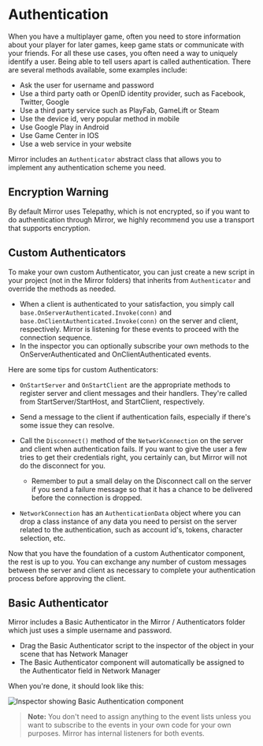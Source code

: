 # Authentication

When you have a multiplayer game, often you need to store information about your player for later games, keep game stats or communicate with your friends. For all these use cases, you often need a way to uniquely identify a user. Being able to tell users apart is called authentication. There are several methods available, some examples include:
-   Ask the user for username and password
-   Use a third party oath or OpenID identity provider, such as Facebook, Twitter, Google
-   Use a third party service such as PlayFab, GameLift or Steam
-   Use the device id, very popular method in mobile
-   Use Google Play in Android
-   Use Game Center in IOS
-   Use a web service in your website

Mirror includes an  `Authenticator` abstract class that allows you to implement any authentication scheme you need.

## Encryption Warning

By default Mirror uses Telepathy, which is not encrypted, so if you want to do authentication through Mirror, we highly recommend you use a transport that supports encryption.

## Custom Authenticators

To make your own custom Authenticator, you can just create a new script in your project (not in the Mirror folders) that inherits from `Authenticator` and override the methods as needed.
-   When a client is authenticated to your satisfaction, you simply call `base.OnServerAuthenticated.Invoke(conn)` and `base.OnClientAuthenticated.Invoke(conn)` on the server and client, respectively.  Mirror is listening for these events to proceed with the connection sequence.
-   In the inspector you can optionally subscribe your own methods to the OnServerAuthenticated and OnClientAuthenticated events.

Here are some tips for custom Authenticators:
-   `OnStartServer` and `OnStartClient` are the appropriate methods to register server and client messages and their handlers.  They're called from StartServer/StartHost, and StartClient, respectively.
-   Send a message to the client if authentication fails, especially if there's some issue they can resolve.
-   Call the `Disconnect()` method of the `NetworkConnection` on the server and client when authentication fails. If you want to give the user a few tries to get their credentials right, you certainly can, but Mirror will not do the disconnect for you.

    -   Remember to put a small delay on the Disconnect call on the server if you send a failure message so that it has a chance to be delivered before the connection is dropped.
-   `NetworkConnection` has an `AuthenticationData` object where you can drop a class instance of any data you need to persist on the server related to the authentication, such as account id's, tokens, character selection, etc.

Now that you have the foundation of a custom Authenticator component, the rest is up to you. You can exchange any number of custom messages between the server and client as necessary to complete your authentication process before approving the client.

## Basic Authenticator

Mirror includes a Basic Authenticator in the Mirror / Authenticators folder which just uses a simple username and password.
-   Drag the Basic Authenticator script to the inspector of the object in your scene that has Network Manager
-   The Basic Authenticator component will automatically be assigned to the Authenticator field in Network Manager

When you're done, it should look like this:

![Inspector showing Basic Authentication component](BasicAuthentication.PNG)

>   **Note:** You don't need to assign anything to the event lists unless you want to subscribe to the events in your own code for your own purposes. Mirror has internal listeners for both events.

